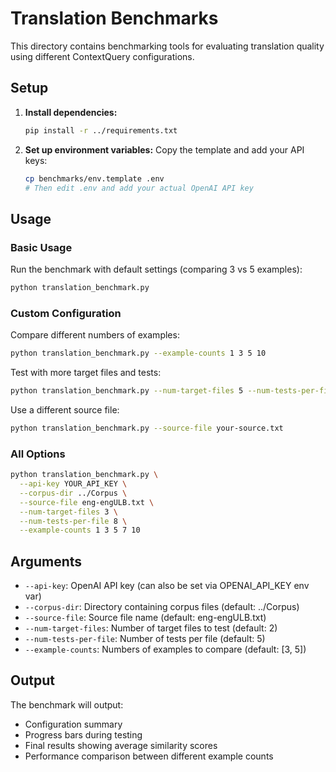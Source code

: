 # Translation Benchmarks

This directory contains benchmarking tools for evaluating translation quality using different ContextQuery configurations.

## Setup

1. **Install dependencies:**
   ```bash
   pip install -r ../requirements.txt
   ```

2. **Set up environment variables:**
   Copy the template and add your API keys:
   ```bash
   cp benchmarks/env.template .env
   # Then edit .env and add your actual OpenAI API key
   ```

## Usage

### Basic Usage

Run the benchmark with default settings (comparing 3 vs 5 examples):
```bash
python translation_benchmark.py
```

### Custom Configuration

Compare different numbers of examples:
```bash
python translation_benchmark.py --example-counts 1 3 5 10
```

Test with more target files and tests:
```bash
python translation_benchmark.py --num-target-files 5 --num-tests-per-file 10
```

Use a different source file:
```bash
python translation_benchmark.py --source-file your-source.txt
```

### All Options

```bash
python translation_benchmark.py \
  --api-key YOUR_API_KEY \
  --corpus-dir ../Corpus \
  --source-file eng-engULB.txt \
  --num-target-files 3 \
  --num-tests-per-file 8 \
  --example-counts 1 3 5 7 10
```

## Arguments

- `--api-key`: OpenAI API key (can also be set via OPENAI_API_KEY env var)
- `--corpus-dir`: Directory containing corpus files (default: ../Corpus)
- `--source-file`: Source file name (default: eng-engULB.txt)
- `--num-target-files`: Number of target files to test (default: 2)
- `--num-tests-per-file`: Number of tests per file (default: 5)
- `--example-counts`: Numbers of examples to compare (default: [3, 5])

## Output

The benchmark will output:
- Configuration summary
- Progress bars during testing
- Final results showing average similarity scores
- Performance comparison between different example counts 
